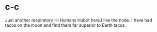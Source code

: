 # c-c
Just another respiratory
Hi Humans
Hubot here,I like the node.
I have had tacos on the moon and find them far superior to Earth tacos.
